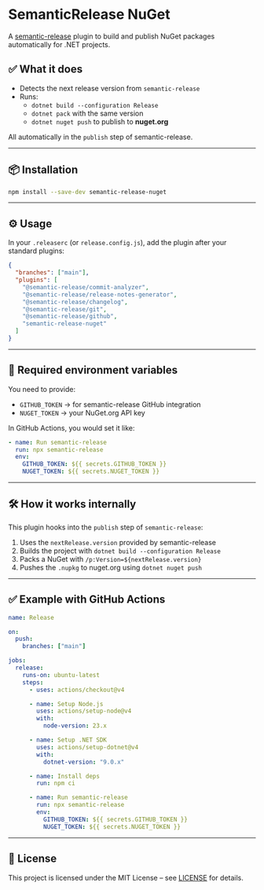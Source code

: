 # SemanticRelease NuGet

A [semantic-release](https://semantic-release.gitbook.io) plugin to build and publish NuGet packages automatically for .NET projects.

## ✅ What it does

- Detects the next release version from `semantic-release`
- Runs:
  - `dotnet build --configuration Release`
  - `dotnet pack` with the same version
  - `dotnet nuget push` to publish to **nuget.org**

All automatically in the `publish` step of semantic-release.

---

## 📦 Installation

```bash
npm install --save-dev semantic-release-nuget
```

---

## ⚙️ Usage

In your `.releaserc` (or `release.config.js`), add the plugin after your standard plugins:

```json
{
  "branches": ["main"],
  "plugins": [
    "@semantic-release/commit-analyzer",
    "@semantic-release/release-notes-generator",
    "@semantic-release/changelog",
    "@semantic-release/git",
    "@semantic-release/github",
    "semantic-release-nuget"
  ]
}
```

---

## 🔑 Required environment variables

You need to provide:

- `GITHUB_TOKEN` → for semantic-release GitHub integration
- `NUGET_TOKEN` → your NuGet.org API key

In GitHub Actions, you would set it like:

```yaml
- name: Run semantic-release
  run: npx semantic-release
  env:
    GITHUB_TOKEN: ${{ secrets.GITHUB_TOKEN }}
    NUGET_TOKEN: ${{ secrets.NUGET_TOKEN }}
```

---

## 🛠 How it works internally

This plugin hooks into the `publish` step of `semantic-release`:

1. Uses the `nextRelease.version` provided by semantic-release
2. Builds the project with `dotnet build --configuration Release`
3. Packs a NuGet with `/p:Version=${nextRelease.version}`
4. Pushes the `.nupkg` to nuget.org using `dotnet nuget push`

---

## ✅ Example with GitHub Actions

```yaml
name: Release

on:
  push:
    branches: ["main"]

jobs:
  release:
    runs-on: ubuntu-latest
    steps:
      - uses: actions/checkout@v4

      - name: Setup Node.js
        uses: actions/setup-node@v4
        with:
          node-version: 23.x

      - name: Setup .NET SDK
        uses: actions/setup-dotnet@v4
        with:
          dotnet-version: "9.0.x"

      - name: Install deps
        run: npm ci

      - name: Run semantic-release
        run: npx semantic-release
        env:
          GITHUB_TOKEN: ${{ secrets.GITHUB_TOKEN }}
          NUGET_TOKEN: ${{ secrets.NUGET_TOKEN }}
```

---

## 🪪 License

This project is licensed under the MIT License – see [LICENSE](LICENSE) for details.
